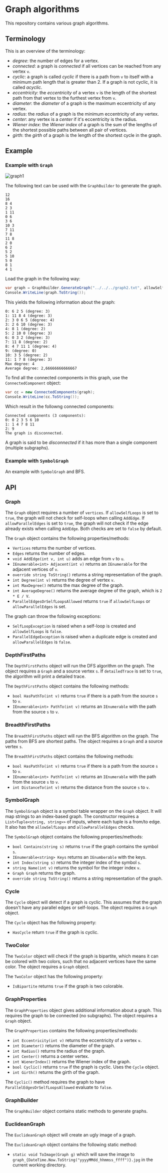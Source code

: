 # Graph algorithms

This repository contains various graph algorithms.

## Terminology

This is an overview of the terminology:

 * _degree_: the number of edges for a vertex.
 * _connected_: a graph is _connected_ if all vertices can be reached from any vertex `v`.
 * _cyclic_: a graph is called _cyclic_ if there is a path from `v` to itself with a minimum path length that is greater than 2. If a graph is not cyclic, it is called _acyclic_.
 * _eccentricity_: the _eccentricity_ of a vertex `v` is the length of the shortest path from that vertex to the furthest vertex from `v`.
 * _diameter_: the _diameter_ of a graph is the maximum eccentricity of any vertex.
 * _radius_: the _radius_ of a graph is the minimum eccentricity of any vertex.
 * _center_: any vertex is a _center_ if it's eccentricity is the radius.
 * _Wiener index_: the _Wiener index_ of a graph is the sum of the lengths of the shortest possible paths between all pair of vertices.
 * _girth_: the _girth_ of a graph is the length of the shortest cycle in the graph.

## Example

### Example with `Graph`

![graph1](img/graph1.png)

The following text can be used with the `GraphBuilder` to generate the graph.

```
12
16
8 4
2 3
1 11
0 6
3 6
10 3
7 11
7 8
11 8
2 0
6 2
5 2
5 10
5 0
8 1
4 1
```

Load the graph in the following way:

```csharp
var graph = GraphBuilder.GenerateGraph("../../../graph2.txt", allowSelfLoop: false, allowParallelEdges: false);
Console.WriteLine(graph.ToString());
```

This yields the following information about the graph:

```
0: 6 2 5 (degree: 3)
1: 11 8 4 (degree: 3)
2: 3 0 6 5 (degree: 4)
3: 2 6 10 (degree: 3)
4: 8 1 (degree: 2)
5: 2 10 0 (degree: 3)
6: 0 3 2 (degree: 3)
7: 11 8 (degree: 2)
8: 4 7 11 1 (degree: 4)
9: (degree: 0)
10: 3 5 (degree: 2)
11: 1 7 8 (degree: 3)
Max degree: 4
Average degree: 2,66666666666667
```

To find all the connected components in this graph, use the `ConnectedComponent` object:

```csharp
var cc = new ConnectedComponents(graph);
Console.WriteLine(cc.ToString());
```

Which result in the followng connected components:

```
Connected components (3 components):
0: 0 2 3 5 6 10
1: 1 4 7 8 11
2: 9
The graph is disconnected.
```

A graph is said to be _disconnected_ if it has more than a single component (multiple subgraphs).

### Example with `SymbolGraph`

An example with `SymbolGraph` and BFS.

## API

### Graph

The `Graph` object requires a number of `vertices`. If `allowSelfLoops` is set to `true`, the graph will not check for self-loops when calling `AddEdge`. If `allowParallelEdges` is set to `true`, the graph will not check if the edge already exists when calling `AddEdge`. Both checks are set to `false` by default.

The `Graph` object contains the following properties/methods:

 * `Vertices` returns the number of vertices.
 * `Edges` returns the number of edges.
 * `void AddEdge(int v, int u)` adds an edge from `v` to `u`.
 * `IEnumerable<int> Adjacent(int v)` returns an `IEnumerable` for the adjacent vertices of `v`.
 * `override string ToString()` returns a string representation of the graph.
 * `int Degree(int v)` returns the degree of vertex `v`.
 * `int MaxDegree()` returns the max degree of the graph.
 * `int AverageDegree()` returns the average degree of the graph, which is `2 * E / V`.
 * `ParallelEdgesOrSelfLoopsAllowed` returns `true` if `allowSelfLoops` or `allowParallelEdges` is set.

 The graph can throw the following exceptions:

 * `SelfLoopException` is raised when a self-loop is created and `allowSelfLoops` is `false`.
 * `ParallelEdgeException` is raised when a duplicate edge is created and `allowParallelEdges` is `false`.

### DepthFirstPaths

The `DepthFirstPaths` object will run the DFS algorithm on the graph. The object requires a `Graph` and a source vertex `s`. If `detailedTrace` is set to `true`, the algorithm will print a detailed trace.

The `DepthFirstPaths` object contains the following methods:

 * `bool HasPathTo(int v)` returns `true` if there is a path from the source `s` to `v`.
 * `IEnumerable<int> PathTo(int v)` returns an `IEnumerable` with the path from the source `s` to `v`.

### BreadthFirstPaths

The `BreadthFirstPaths` object will run the BFS algorithm on the graph. The paths from BFS are shortest paths. The object requires a `Graph` and a source vertex `s`. 

The `BreadthFirstPaths` object contains the following methods:

 * `bool HasPathTo(int v)` returns `true` if there is a path from the source `s` to `v`.
 * `IEnumerable<int> PathTo(int v)` returns an `IEnumerable` with the path from the source `s` to `v`.
 * `int DistanceTo(int v)` returns the distance from the source `s` to `v`.

### SymbolGraph

The `SymbolGraph` object is a symbol table wrapper on the `Graph` object. It will map strings to an index-based graph. The constructor requires a `List<Tuple<string, string>>` of inputs, where each tuple is a from/to edge. It also has the `allowSelfLoops` and `allowParallelEdges` checks.

The `SymbolGraph` object contains the following properties/methods:

 * `bool Contains(string s)` returns `true` if the graph contains the symbol `s`.
 * `IEnumerable<string> Keys` returns an `IEnumberable` with the keys.
 * `int Index(string s)` returns the integer index of the symbol `s`.
 * `string Name(int v)` returns the symbol for the integer index `v`.
 * `Graph Graph` returns the graph.
 * `override string ToString()` returns a string representation of the graph.

### Cycle

The `Cycle` object will detect if a graph is cyclic. This assumes that the graph doesn't have any parallel edges or self-loops. The object requires a `Graph` object.

The `Cycle` object has the following property:

 * `HasCycle` return `true` if the graph is cyclic.

### TwoColor

The `TwoColor` object will check if the graph is bipartite, which means it can be colored with two colors, such that no adjacent vertices have the same color. The object requires a `Graph` object.

The `TwoColor` object has the following property:

 * `IsBipartite` returns `true` if the graph is two colorable.

### GraphProperties

The `GraphProperties` object gives additional information about a graph. This requires the graph to be connected (no subgraphs). The object requires a `Graph` object.

The `GraphProperties` contains the following properties/methods:

 * `int Eccentricity(int v)` returns the eccentricity of a vertex `v`.
 * `int Diameter()` returns the diameter of the graph.
 * `int Radius()` returns the radius of the graph.
 * `int Center()` returns a center vertex.
 * `int WienerIndex()` returns the Wiener index of the graph.
 * `bool Cyclic()` returns `true` if the graph is cyclic. Uses the `Cycle` object.
 * `int Girth()` returns the girth of the graph.

The `Cyclic()` method requires the graph to have `ParallelEdgesOrSelfLoopsAllowed` evaluate to `false`.

### GraphBuilder

The `GraphBuilder` object contains static methods to generate graphs.

### EuclideanGraph

The `EuclideanGraph` object will create an ugly image of a graph.

The `EuclideanGraph` object contains the following static method:

 * `static void ToImage(Graph g)` which will save the image to `graph_{DateTime.Now.ToString("yyyyMMdd_hhmmss_ffff")}.jpg` in the current working directory.
